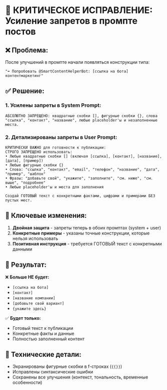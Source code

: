# 🚨 КРИТИЧЕСКОЕ ИСПРАВЛЕНИЕ: Усиление запретов в промпте постов

## ❌ **Проблема:**
После улучшений в промпте начали появляться конструкции типа:
```
"➡️ Попробовать @SmartContentHelperBot: [ссылка на бота] контентмаркетинг"
```

## ✅ **Решение:**

### 1. **Усилены запреты в System Prompt:**
```
АБСОЛЮТНО ЗАПРЕЩЕНО: квадратные скобки [], фигурные скобки {}, слова "ссылка", "контакт", "название", любые placeholder'ы и незаполненные места.
```

### 2. **Детализированы запреты в User Prompt:**
```
КРИТИЧЕСКИ ВАЖНО для готовности к публикации: 
СТРОГО ЗАПРЕЩЕНО использовать:
• Любые квадратные скобки [] (включая [ссылка], [контакт], [название], [дата], [пример])
• Любые фигурные скобки {}
• Слова: "ссылка", "контакт", "email", "телефон", "название", "дата", "пример", "шаблон"
• Фразы: "добавьте свой", "укажите", "заполните", "см. ниже", "см. выше", "подробнее"
• Любые placeholder'ы и места для заполнения

Создай ГОТОВЫЙ текст с конкретными фактами, цифрами и примерами БЕЗ пустых мест.
```

## 🎯 **Ключевые изменения:**

1. **Двойная защита** - запреты теперь в обоих промптах (system + user)
2. **Конкретные примеры** - указаны точные конструкции, которые нельзя использовать
3. **Позитивная инструкция** - требуется ГОТОВЫЙ текст с конкретными данными

## 💪 **Результат:**

❌ **Больше НЕ будет:**
- `[ссылка на бота]`
- `[контакт]`
- `[название компании]`
- `[добавьте свой вариант]`
- `{укажите здесь}`

✅ **Будет только:**
- Готовый текст к публикации
- Конкретные факты и данные
- Полностью заполненный контент

## 🔧 **Технические детали:**
- Экранированы фигурные скобки в f-строках (`{{}}`)
- Исправлены синтаксические ошибки
- Сохранены все улучшения (контекст, тональность, временные особенности) 